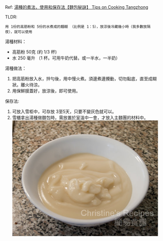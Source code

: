 
Ref: [湯種的煮法，使用和保存法【麵包秘訣】 Tips on Cooking Tangzhong](https://www.christinesrecipes.com/2010/03/tips-on-cooking-tangzhong.html)

TLDR: 
```
用 1份的高筋粉和 5份的水煮成的麵糊 （比例是 1：5），放涼後冷藏幾小時（我多數放隔夜），就可以使用
```


湯種材料：
- 高筋粉 50克 (約 1/3 杯)
- 水 250 毫升 （1 杯。可用牛奶代替。或一半水，一半奶）


湯種做法：
1. 把高筋粉放入水，拌勻後，用中慢火煮。須邊煮邊攪動，切勿黏底，直至成糊狀。離火待涼。
2. 用保鮮膜蓋好，放涼後，即可使用。

保存法: 
1. 可放入雪柜中，可存放 3至5天，只要不變灰色就可以。
2. 雪櫃拿出湯種做麵包時，需放置於室溫中一會，才放入主麵團的材料中。
![](../../z.Images/Pasted%20image%2020231106172328.png)
